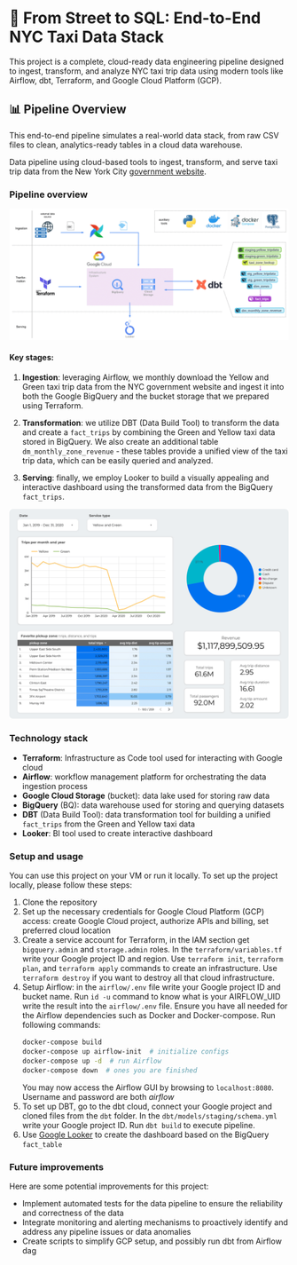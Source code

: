 # 🚖 From Street to SQL: End-to-End NYC Taxi Data Stack

This project is a complete, cloud-ready data engineering pipeline designed to ingest, transform, and analyze NYC taxi trip data using modern tools like Airflow, dbt, Terraform, and Google Cloud Platform (GCP).

## 📊 Pipeline Overview

This end-to-end pipeline simulates a real-world data stack, from raw CSV files to clean, analytics-ready tables in a cloud data warehouse.

Data pipeline using cloud-based tools to ingest, transform, and serve taxi trip data from 
the New York City [government website](https://www.nyc.gov/site/tlc/about/tlc-trip-record-data.page#).

### Pipeline overview

![workflow](images/workflow.png "Workflow")

#### Key stages:

1. **Ingestion**: leveraging Airflow, we monthly download the Yellow and Green taxi trip data from the NYC government 
  website and ingest it into both the Google BigQuery and the bucket storage that we prepared using Terraform.

2. **Transformation**: we utilize DBT (Data Build Tool) to transform the data and create a `fact_trips` by combining the 
  Green and Yellow taxi data stored in BigQuery. We also create an additional table `dm_monthly_zone_revenue` - these 
  tables provide a unified view of the taxi trip data, which can be easily queried and analyzed.

3. **Serving**: finally, we employ Looker to build a visually appealing and interactive dashboard using the 
  transformed data from the BigQuery `fact_trips`.

![dashboard](images/dashboard_screen.png "Dashboard")

### Technology stack

- **Terraform**: Infrastructure as Code tool used for interacting with Google cloud
- **Airflow**: workflow management platform for orchestrating the data ingestion process
- **Google Cloud Storage** (bucket): data lake used for storing raw data
- **BigQuery** (BQ): data warehouse used for storing and querying datasets
- **DBT** (Data Build Tool): data transformation tool for building a unified `fact_trips` from the Green and Yellow taxi data
- **Looker**: BI tool used to create interactive dashboard

### Setup and usage

You can use this project on your VM or run it locally. To set up the project locally, please follow these steps:

1. Clone the repository
2. Set up the necessary credentials for Google Cloud Platform (GCP) access: create Google Cloud project, 
   authorize APIs and billing, set preferred cloud location
3. Create a service account for Terraform, in the IAM section get `bigquery.admin` and `storage.admin` roles. 
   In the `terraform/variables.tf` write your Google project ID and region. Use `terraform init`, `terraform plan`, and
   `terraform apply` commands to create an infrastructure. Use `terraform destroy` if you want to destroy all 
   that cloud infrastructure.
4. Setup Airflow: in the `airflow/.env` file write your Google project ID and bucket name. Run `id -u` command 
   to know what is your AIRFLOW_UID write the result into the `airflow/.env` file. Ensure you have all needed for
   the Airflow dependencies such as Docker and Docker-compose. Run following commands:
   ```bash
   docker-compose build
   docker-compose up airflow-init  # initialize configs
   docker-compose up -d  # run Airflow
   docker-compose down  # ones you are finished
   ```
   You may now access the Airflow GUI by browsing to `localhost:8080`. Username and password are both *airflow*
5. To set up DBT, go to the dbt cloud, connect your Google project and cloned files from the `dbt`
   folder. In the `dbt/models/staging/schema.yml` write your Google project ID. Run `dbt build`
   to execute pipeline.
6. Use [Google Looker](https://lookerstudio.google.com/) to create the dashboard based on the BigQuery `fact_table`

### Future improvements

Here are some potential improvements for this project:
- Implement automated tests for the data pipeline to ensure the reliability and correctness of the data
- Integrate monitoring and alerting mechanisms to proactively identify and address any pipeline issues or data anomalies
- Create scripts to simplify GCP setup, and possibly run dbt from Airflow dag
